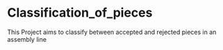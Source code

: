 # Classification_of_pieces
This Project aims to classify between accepted and rejected pieces in an assembly line
